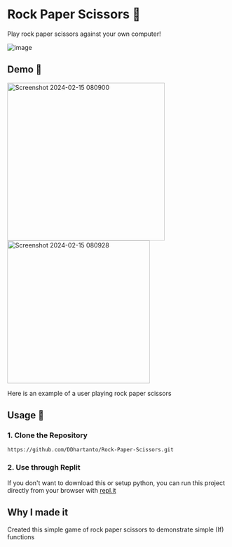 # Rock Paper Scissors 🎃 

Play rock paper scissors against your own computer!

![image](https://cdn.dribbble.com/users/514480/screenshots/5060019/street_fight_8_bit_for_dribbble.gif)

## Demo 🎯

<img width="359" alt="Screenshot 2024-02-15 080900" src="https://github.com/DDhartanto/Rock-Paper-Scissors/assets/130509435/cb9d65de-462a-48c1-8138-99bee8fd61a7">

<img width="325" alt="Screenshot 2024-02-15 080928" src="https://github.com/DDhartanto/Rock-Paper-Scissors/assets/130509435/0492893d-9dab-4f61-8661-cdc5e17a20de">

Here is an example of a user playing rock paper scissors
## Usage 🚀
### 1. Clone the Repository
```
https://github.com/DDhartanto/Rock-Paper-Scissors.git
```
### 2. Use through Replit
If you don't want to download this or setup python, you can run this project directly from your browser with [repl.it](https://replit.com/@dylandhartanto4/Rock-Paper-Scissors-Game#main.py)

## Why I made it

Created this simple game of rock paper scissors to demonstrate simple (If) functions
